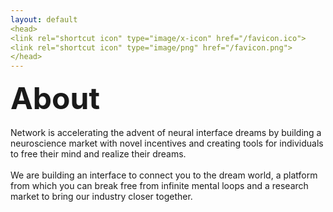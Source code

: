 ```yaml
---
layout: default
<head>
<link rel="shortcut icon" type="image/x-icon" href="/favicon.ico">
<link rel="shortcut icon" type="image/png" href="/favicon.png">
</head>
---
```


<b><font size="10">About</font></b>
<br>
<br>
Network is accelerating the advent of neural interface dreams by building a neuroscience market with novel incentives and creating tools for individuals to free their mind and realize their dreams.
<br>
<br>
We are building an interface to connect you to the dream world, a platform from which you can break free from infinite mental loops and a research market to bring our industry closer together.
